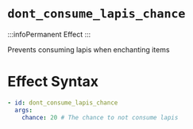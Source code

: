 # `dont_consume_lapis_chance`
:::infoPermanent Effect
:::

Prevents consuming lapis when enchanting items

# Effect Syntax
```yaml
- id: dont_consume_lapis_chance
  args:
    chance: 20 # The chance to not consume lapis 
```
